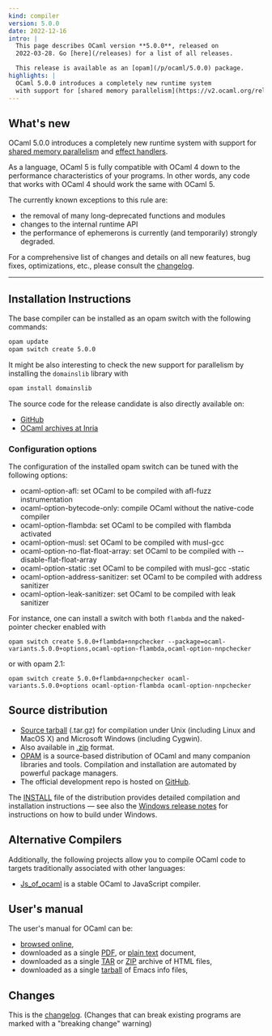 ```yaml
---
kind: compiler
version: 5.0.0
date: 2022-12-16
intro: |
  This page describes OCaml version **5.0.0**, released on
  2022-03-28. Go [here](/releases) for a list of all releases.

  This release is available as an [opam](/p/ocaml/5.0.0) package.
highlights: |
  OCaml 5.0.0 introduces a completely new runtime system
  with support for [shared memory parallelism](https://v2.ocaml.org/releases/5.0/manual/parallelism.html) and [effect handlers](https://v2.ocaml.org/releases/5.0/manual/effects.html).
---
```


## What's new

OCaml 5.0.0 introduces a completely new runtime system
with support for [shared memory parallelism](https://v2.ocaml.org/releases/5.0/manual/parallelism.html) and [effect handlers](https://v2.ocaml.org/releases/5.0/manual/effects.html).

As a language,  OCaml 5 is fully compatible with OCaml 4 down to the performance
characteristics of your programs. In other words, any code that works with OCaml 4 should work the same with OCaml 5. 

The currently known exceptions to this rule are:
- the removal of many long-deprecated functions and modules
- changes to the internal runtime API
- the performance of ephemerons is currently (and temporarily) strongly degraded.

For a comprehensive list of changes and details on all new features,
bug fixes, optimizations, etc., please consult the
[changelog](#Changes).


---

## Installation Instructions

The base compiler can be installed as an opam switch with the following commands:
```bash
opam update
opam switch create 5.0.0
```
It might be also interesting to check the new support for parallelism by installing the `domainslib` library with
```bash
opam install domainslib
```
The source code for the release candidate is also directly available on:

* [GitHub](https://github.com/ocaml/ocaml/archive/5.0.0.tar.gz)
* [OCaml archives at Inria](https://caml.inria.fr/pub/distrib/ocaml-5.0/ocaml-5.0.0.tar.gz)


### Configuration options

The configuration of the installed opam switch can be tuned with the
following options:

- ocaml-option-afl: set OCaml to be compiled with afl-fuzz instrumentation
- ocaml-option-bytecode-only: compile OCaml without the native-code compiler
- ocaml-option-flambda: set OCaml to be compiled with flambda activated
- ocaml-option-musl: set OCaml to be compiled with musl-gcc
- ocaml-option-no-flat-float-array: set OCaml to be compiled with --disable-flat-float-array
- ocaml-option-static :set OCaml to be compiled with musl-gcc -static
- ocaml-option-address-sanitizer: set OCaml to be compiled with address sanitizer
- ocaml-option-leak-sanitizer: set OCaml to be compiled with leak sanitizer


For instance, one can install a switch with both `flambda` and the naked-pointer checker enabled with

```
opam switch create 5.0.0+flambda+nnpchecker --package=ocaml-variants.5.0.0+options,ocaml-option-flambda,ocaml-option-nnpchecker
```

or with opam 2.1:

```
opam switch create 5.0.0+flambda+nnpchecker ocaml-variants.5.0.0+options ocaml-option-flambda ocaml-option-nnpchecker
```


Source distribution
-------------------

- [Source
  tarball](https://github.com/ocaml/ocaml/archive/5.0.0.tar.gz)
  (.tar.gz) for compilation under Unix (including Linux and MacOS X)
  and Microsoft Windows (including Cygwin).
- Also available in
  [.zip](https://github.com/ocaml/ocaml/archive/5.0.0.zip)
  format.
- [OPAM](https://opam.ocaml.org/) is a source-based distribution of
  OCaml and many companion libraries and tools. Compilation and
  installation are automated by powerful package managers.
- The official development repo is hosted on
  [GitHub](https://github.com/ocaml/ocaml).

The
[INSTALL](https://v2.ocaml.org/releases/5.0/notes/INSTALL.adoc) file
of the distribution provides detailed compilation and installation
instructions — see also the [Windows release
notes](https://v2.ocaml.org/releases/5.0/notes/README.win32.adoc) for
instructions on how to build under Windows.

Alternative Compilers
---------------------

Additionally, the following projects allow you to compile OCaml code to
targets traditionally associated with other languages:

* [Js_of_ocaml](http://ocsigen.org/js_of_ocaml/) is a stable OCaml
  to JavaScript compiler.

User's manual
-------------

The user's manual for OCaml can be:

- [browsed
  online](https://v2.ocaml.org/releases/5.0/manual/index.html),
- downloaded as a single
  [PDF](https://v2.ocaml.org/releases/5.0/ocaml-5.0-refman.pdf),
  or [plain
  text](https://v2.ocaml.org/releases/5.0/ocaml-5.0-refman.txt)
  document,
- downloaded as a single
  [TAR](https://v2.ocaml.org/releases/5.0/ocaml-5.0-refman-html.tar.gz)
  or
  [ZIP](https://v2.ocaml.org/releases/5.0/ocaml-5.0-refman-html.zip)
  archive of HTML files,
- downloaded as a single
  [tarball](https://v2.ocaml.org/releases/5.0/ocaml-5.0-refman.info.tar.gz)
  of Emacs info files,


## Changes 


This is the
[changelog](https://v2.ocaml.org/releases/5.0/notes/Changes).
(Changes that can break existing programs are marked with a  "breaking change" warning)


